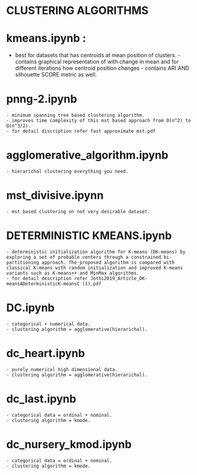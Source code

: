 # CLUSTERING ALGORITHMS 
# kmeans.ipynb : 
   - best for datasets that has centroids at mean position of clusters.
    - contains graphical representation of with change in mean and for different iterations how centroid position changes
    - contains ARI AND silhouette SCORE metric as well.
# pnng-2.ipynb
    - minimum spanning tree based clustering algorithm.
    - improves time complexity of this mst based approach from O(n^2) to O(n^3/2).
    - for detail discription refer fast approximate mst.pdf
# agglomerative_algorithm.ipynb
    - hierarichal clustering everything you need.
# mst_divisive.ipynn
    - mst based clustering on not very desirable dataset.
# DETERMINISTIC KMEANS.ipynb
    - deterministic initialization algorithm for K-means (DK-means) by exploring a set of probable centers through a constrained bi-partitioning approach. The proposed algorithm is compared with classical K-means with random initialization and improved K-means variants such as K-means++ and MinMax algorithms.
    - for detail description refer Jothi2019_Article_DK-meansADeterministicK-meansC (1).pdf
# DC.ipynb
    - categorical + numerical data.
    - clustering algorithm = agglomerative(hierarichal).
# dc_heart.ipynb
    - purely numerical high dimensional data.
    - clustering algorithm = agglomerative(hierarichal).
# dc_last.ipynb
    - categorical data = ordinal + nominal.
    - clustering algorithm = kmode.
# dc_nursery_kmod.ipynb
    - categorical data = ordinal + nominal.
    - clustering algorithm = kmode.
